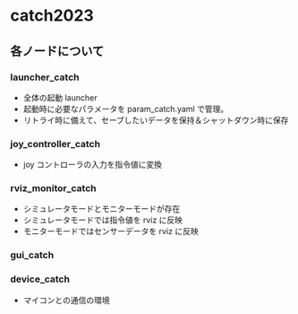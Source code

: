 # catch2023

## 各ノードについて

### launcher_catch

- 全体の起動 launcher
- 起動時に必要なパラメータを param_catch.yaml で管理。
- リトライ時に備えて、セーブしたいデータを保持＆シャットダウン時に保存

### joy_controller_catch

- joy コントローラの入力を指令値に変換

### rviz_monitor_catch

- シミュレータモードとモニターモードが存在
- シミュレータモードでは指令値を rviz に反映
- モニターモードではセンサーデータを rviz に反映

### gui_catch

### device_catch

- マイコンとの通信の環境
